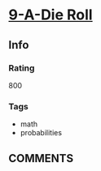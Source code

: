 # [9-A-Die Roll](https://codeforces.com/problemset/problem/9/A)

## Info

### Rating

800

### Tags

- math
- probabilities

## __COMMENTS__

> 
